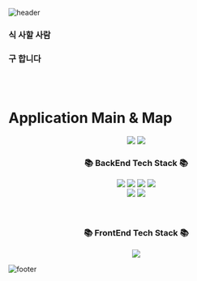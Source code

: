![header](https://capsule-render.vercel.app/api?type=waving&color=F7D071&height=250&section=header&text=Sik:Gu&fontSize=100)

### 식 사할 사람
### 구 합니다
<br>
<br>

# Application Main & Map
<p align="center">
  <img src="https://github.com/codestates-seb/seb43_main_002/assets/83760155/740eb3ed-b44f-40c8-a6f2-eee10d52037e.PNG">
  <img src="https://github.com/codestates-seb/seb43_main_002/assets/83760155/d2be6265-caa4-4db2-af91-3dc2873a85a2.PNG">           
</p>

<div align=center>
	<h3>📚 BackEnd Tech Stack 📚</h3>
</div>
<div align="center">
	<img src="https://img.shields.io/badge/Java-007396?style=flat&logo=Java&logoColor=white" />
	<img src="https://img.shields.io/badge/Spring-6DB33F?style=flat&logo=Spring&logoColor=white" />
	<img src="https://img.shields.io/badge/jQuery-0769AD?style=flat&logo=jQuery&logoColor=white" />
	<img src="https://img.shields.io/badge/MySQL-4479A1?style=flat&logo=MySQL&logoColor=white" />
  <br>
 	<img src="https://img.shields.io/badge/amazonaws-232F3E?style=flat&logo=amazonaws&logoColor=white" />
	<img src="https://img.shields.io/badge/amazonec2-FF9900?style=flat&logo=amazonec2&logoColor=white" />
</div>

<br>
<br>

<div align=center>
	<h3>📚 FrontEnd Tech Stack 📚</h3>
</div>
<div align="center">
	<img src="https://img.shields.io/badge/JavaScript-F7DF1E?style=flat&logo=JavaScript&logoColor=white" />
</div>

![footer](https://capsule-render.vercel.app/api?type=waving&color=F7D071&height=250&animation=twinkling&section=footer)

